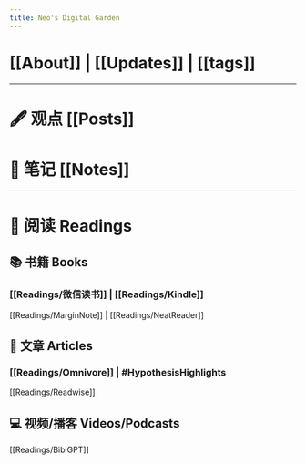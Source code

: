 ```yaml
---
title: Neo's Digital Garden
---
```



# [[About]] | [[Updates]] | [[tags]] 

--- 

# 🖋️ 观点 [[Posts]]

# 📒 笔记 [[Notes]]

---

# 📖 阅读 Readings

## 📚 书籍 Books

### [[Readings/微信读书]] | [[Readings/Kindle]] 

[[Readings/MarginNote]] | [[Readings/NeatReader]]

## 📰 文章 Articles 

### [[Readings/Omnivore]] | #HypothesisHighlights

[[Readings/Readwise]]

## 💻 视频/播客 Videos/Podcasts 

[[Readings/BibiGPT]]
 
